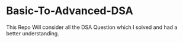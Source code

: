 # Basic-To-Advanced-DSA
This Repo Will consider all the DSA Question which I solved and had a better understanding.
